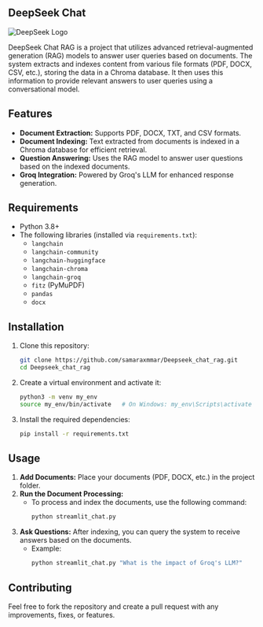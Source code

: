 

## DeepSeek Chat 

![DeepSeek Logo](![image](https://github.com/user-attachments/assets/d29d7fd9-0f3b-48a1-a88f-e51f78703385)
)

DeepSeek Chat RAG is a project that utilizes advanced retrieval-augmented generation (RAG) models to answer user queries based on documents. The system extracts and indexes content from various file formats (PDF, DOCX, CSV, etc.), storing the data in a Chroma database. It then uses this information to provide relevant answers to user queries using a conversational model.

## Features

- **Document Extraction:** Supports PDF, DOCX, TXT, and CSV formats.
- **Document Indexing:** Text extracted from documents is indexed in a Chroma database for efficient retrieval.
- **Question Answering:** Uses the RAG model to answer user questions based on the indexed documents.
- **Groq Integration:** Powered by Groq's LLM for enhanced response generation.

## Requirements

- Python 3.8+
- The following libraries (installed via `requirements.txt`):
  - `langchain`
  - `langchain-community`
  - `langchain-huggingface`
  - `langchain-chroma`
  - `langchain-groq`
  - `fitz` (PyMuPDF)
  - `pandas`
  - `docx`
  
## Installation

1. Clone this repository:
    ```bash
    git clone https://github.com/samaraxmmar/Deepseek_chat_rag.git
    cd Deepseek_chat_rag
    ```

2. Create a virtual environment and activate it:
    ```bash
    python3 -m venv my_env
    source my_env/bin/activate   # On Windows: my_env\Scripts\activate
    ```

3. Install the required dependencies:
    ```bash
    pip install -r requirements.txt
    ```

## Usage

1. **Add Documents:** Place your documents (PDF, DOCX, etc.) in the project folder.
2. **Run the Document Processing:**
   - To process and index the documents, use the following command:
     ```bash
     python streamlit_chat.py
     ```
3. **Ask Questions:** After indexing, you can query the system to receive answers based on the documents.
   - Example:
     ```bash
     python streamlit_chat.py "What is the impact of Groq's LLM?"
     ```

## Contributing

Feel free to fork the repository and create a pull request with any improvements, fixes, or features.



